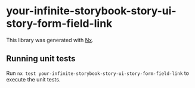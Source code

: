 # your-infinite-storybook-story-ui-story-form-field-link

This library was generated with [Nx](https://nx.dev).

## Running unit tests

Run `nx test your-infinite-storybook-story-ui-story-form-field-link` to execute the unit tests.
